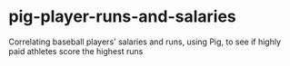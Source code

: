 # pig-player-runs-and-salaries
Correlating baseball players' salaries and runs, using Pig, to see if highly paid athletes score the highest runs
